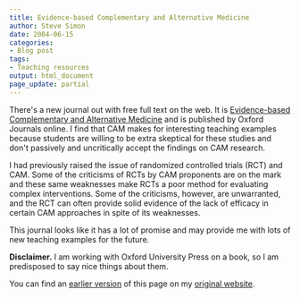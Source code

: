 ```yaml
---
title: Evidence-based Complementary and Alternative Medicine
author: Steve Simon
date: 2004-06-15
categories:
- Blog post
tags:
- Teaching resources
output: html_document
page_update: partial
---
```

There's a new journal out with free full text on the web. It is
[Evidence-based Complementary and Alternative
Medicine](http://ecam.oupjournals.org/) and is published by Oxford
Journals online. I find that CAM makes for interesting teaching examples
because students are willing to be extra skeptical for these studies and
don't passively and uncritically accept the findings on CAM research.

I had previously raised the issue of randomized controlled trials (RCT)
and CAM. Some of the criticisms of RCTs by CAM proponents are on the
mark and these same weaknesses make RCTs a poor method for evaluating
complex interventions. Some of the criticisms, however, are unwarranted,
and the RCT can often provide solid evidence of the lack of efficacy in
certain CAM approaches in spite of its weaknesses.

This journal looks like it has a lot of promise and may provide me with
lots of new teaching examples for the future.

**Disclaimer.** I am working with Oxford University Press on a book, so
I am predisposed to say nice things about them.

You can find an [earlier version](http://www.pmean.com/04/ebcam.html) of this page on my [original website](http://www.pmean.com/original_site.html).
